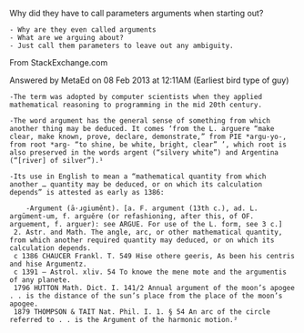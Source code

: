 Why did they have to call parameters arguments when starting out?

	- Why are they even called arguments
	- What are we arguing about?
	- Just call them parameters to leave out any ambiguity.

From StackExchange.com
	
Answered by MetaEd on 08 Feb 2013 at 12:11AM (Earliest bird type of guy)


	-The term was adopted by computer scientists when they applied mathematical reasoning to programming in the mid 20th century.

	-The word argument has the general sense of something from which another thing may be deduced. It comes ‘from the L. arguere “make clear, make known, prove, declare, demonstrate,” from PIE *argu-yo-, from root *arg- “to shine, be white, bright, clear” ’, which root is also preserved in the words argent (“silvery white”) and Argentina (“[river] of silver”).¹

	-Its use in English to mean a “mathematical quantity from which another … quantity may be deduced, or on which its calculation depends” is attested as early as 1386:

     	-Argument (ā·ɹgiuměnt). [a. F. argument (13th c.), ad. L. argūment-um, f. arguěre (or refashioning, after this, of OF. arguement, f. arguer): see ARGUE. For use of the L. form, see 3 c.]
     2. Astr. and Math. The angle, arc, or other mathematical quantity, from which another required quantity may deduced, or on which its calculation depends.
     c 1386 CHAUCER Frankl. T. 549 Hise othere geeris, As been his centris and hise Argumentz.
     c 1391 — Astrol. xliv. 54 To knowe the mene mote and the argumentis of any planete.
     1796 HUTTON Math. Dict. I. 141/2 Annual argument of the moon’s apogee . . is the distance of the sun’s place from the place of the moon’s apogee.
     1879 THOMPSON & TAIT Nat. Phil. I. 1. § 54 An arc of the circle referred to . . is the Argument of the harmonic motion.²


